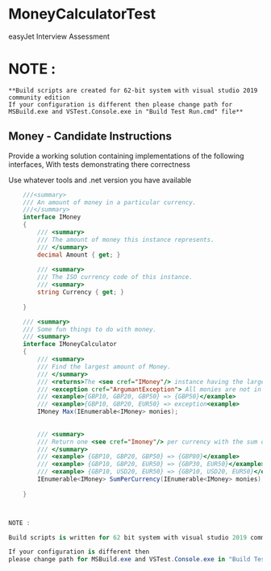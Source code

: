 # MoneyCalculatorTest

easyJet Interview Assessment 

# NOTE : 
	**Build scripts are created for 62-bit system with visual studio 2019 community edition
	If your configuration is different then please change path for MSBuild.exe and VSTest.Console.exe in "Build Test Run.cmd" file**

Money - Candidate Instructions 
------------------------------

Provide a working solution containing implementations of the following interfaces, With tests demonstrating there correctness

Use whatever tools and .net version you have available 

```csharp 
	///<summary>
	/// An amount of money in a particular currency.
	///</summary>
	interface IMoney
	{
		/// <summary>
		/// The amount of money this instance represents. 
		/// </summary>
		decimal Amount { get; }
		
		/// <summary>
		/// The ISO currency code of this instance.
		/// <summary>
		string Currency { get; }
	
	}

	/// <summary>
	/// Some fun things to do with money.
	/// <summary>
	interface IMoneyCalculator
	{
		/// <summary>
		/// Find the largest amount of Money.
		/// </summary>
		/// <returns>The <see cref="IMoney"/> instance having the largest amount.</returns>
		/// <exception cref="ArgumantException"> All monies are not in the same currency.</exception>
		/// <example>{GBP10, GBP20, GBP50} => {GBP50}</example> 
		/// <example>{GBP10, GBP20, EUR50} => exception<example> 
		IMoney Max(IEnumerable<IMoney> monies);
		
		
		/// <summary>
		/// Return one <see cref="Imoney"/> per currency with the sum of all monies of the same currency.
		/// </summary>
		/// <example> {GBP10, GBP20, GBP50} => {GBP80}</example>
		/// <example> {GBP10, GBP20, EUR50} => {GBP30, EUR50}</example>
		/// <example> {GBP10, USD20, EUR50} => {GBP10, USD20, EUR50}</example>
		IEnumerable<IMoney> SumPerCurrency(IEnumerable<IMoney> monies);
		
	}



NOTE : 

Build scripts is written for 62 bit system with visual studio 2019 community edition

If your configuration is different then 
please change path for MSBuild.exe and VSTest.Console.exe in "Build Test Run.cmd" file
